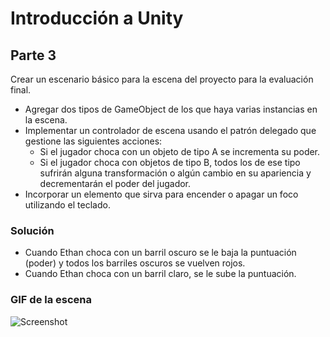 # Introducción a Unity

## Parte 3

Crear un escenario básico para la escena del proyecto para la evaluación final.

- Agregar dos tipos de GameObject de los que haya varias instancias en la escena.
- Implementar un controlador de escena usando el patrón delegado que gestione las siguientes acciones:
	- Si el jugador choca con un objeto de tipo A se incrementa su poder.
	- Si el jugador choca con objetos de tipo B, todos los de ese tipo sufrirán alguna transformación o algún cambio en su apariencia y decrementarán el poder del jugador.
- Incorporar un elemento que sirva para encender o apagar un foco utilizando el teclado.


### Solución
- Cuando Ethan choca con un barril oscuro se le baja la puntuación (poder) y todos los barriles oscuros se vuelven rojos.
- Cuando Ethan choca con un barril claro, se le sube la puntuación.

### GIF de la escena

![Screenshot](ScreenShots/result.gif)

